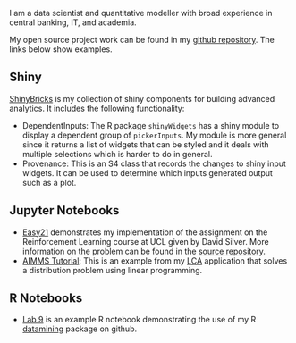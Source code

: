 I am a data scientist and quantitative modeller with broad experience in
central banking, IT, and academia. 

My open source project work can be found in my 
[github repository](https://github.com/paulemms). The links below show examples.

## Shiny

[ShinyBricks](http://3eeae56.online-server.cloud:3838/apps/shinyBricks/) is my collection of shiny components
for building advanced analytics. It includes the following functionality:

* DependentInputs: The R package `shinyWidgets` has a shiny module to display a dependent group of 
`pickerInputs`. My module is more general since it returns a list of widgets that can be styled and it
deals with multiple selections which is harder to do in general.
* Provenance: This is an S4 class that records the changes to shiny input widgets. It can be used to determine
which inputs generated output such as a plot. 

## Jupyter Notebooks

* [Easy21](https://github.com/paulemms/Easy21Silver/blob/master/Easy21.ipynb) demonstrates my implementation of
the assignment on the Reinforcement Learning course at UCL given by David Silver. More information on the
problem can be found in the [source repository](https://github.com/paulemms/Easy21Silver).
* [AIMMS Tutorial](https://github.com/paulemms/LCA/blob/master/notebooks/AIMMS_Tutorial_Example.ipynb): This is
an example from my [LCA](https://github.com/paulemms/LCA/wiki) application that solves a distribution
problem using linear programming.

## R Notebooks

* [Lab 9](https://paulemms.github.io/notebooks/lab9.html) is an example R notebook
demonstrating the use of my R [datamining](https://github.com/paulemms/datamining) 
package on github.

